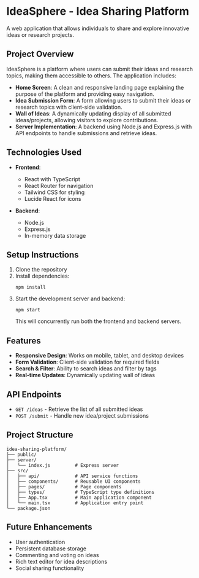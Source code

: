 # IdeaSphere - Idea Sharing Platform

A web application that allows individuals to share and explore innovative ideas or research projects.

## Project Overview

IdeaSphere is a platform where users can submit their ideas and research topics, making them accessible to others. The application includes:

- **Home Screen**: A clean and responsive landing page explaining the purpose of the platform and providing easy navigation.
- **Idea Submission Form**: A form allowing users to submit their ideas or research topics with client-side validation.
- **Wall of Ideas**: A dynamically updating display of all submitted ideas/projects, allowing visitors to explore contributions.
- **Server Implementation**: A backend using Node.js and Express.js with API endpoints to handle submissions and retrieve ideas.

## Technologies Used

- **Frontend**:
  - React with TypeScript
  - React Router for navigation
  - Tailwind CSS for styling
  - Lucide React for icons

- **Backend**:
  - Node.js
  - Express.js
  - In-memory data storage

## Setup Instructions

1. Clone the repository
2. Install dependencies:
   ```
   npm install
   ```
3. Start the development server and backend:
   ```
   npm start
   ```
   This will concurrently run both the frontend and backend servers.

## Features

- **Responsive Design**: Works on mobile, tablet, and desktop devices
- **Form Validation**: Client-side validation for required fields
- **Search & Filter**: Ability to search ideas and filter by tags
- **Real-time Updates**: Dynamically updating wall of ideas

## API Endpoints

- `GET /ideas` - Retrieve the list of all submitted ideas
- `POST /submit` - Handle new idea/project submissions

## Project Structure

```
idea-sharing-platform/
├── public/
├── server/
│   └── index.js         # Express server
├── src/
│   ├── api/             # API service functions
│   ├── components/      # Reusable UI components
│   ├── pages/           # Page components
│   ├── types/           # TypeScript type definitions
│   ├── App.tsx          # Main application component
│   └── main.tsx         # Application entry point
└── package.json
```

## Future Enhancements

- User authentication
- Persistent database storage
- Commenting and voting on ideas
- Rich text editor for idea descriptions
- Social sharing functionality